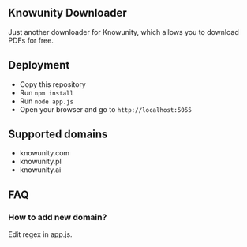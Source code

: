 ## Knowunity Downloader
Just another downloader for Knowunity, which allows you to download PDFs for free.

## Deployment
- Copy this repository
- Run `npm install`
- Run `node app.js`
- Open your browser and go to `http://localhost:5055`

## Supported domains
- knowunity.com
- knowunity.pl
- knowunity.ai

## FAQ
### How to add new domain?
Edit regex in app.js.